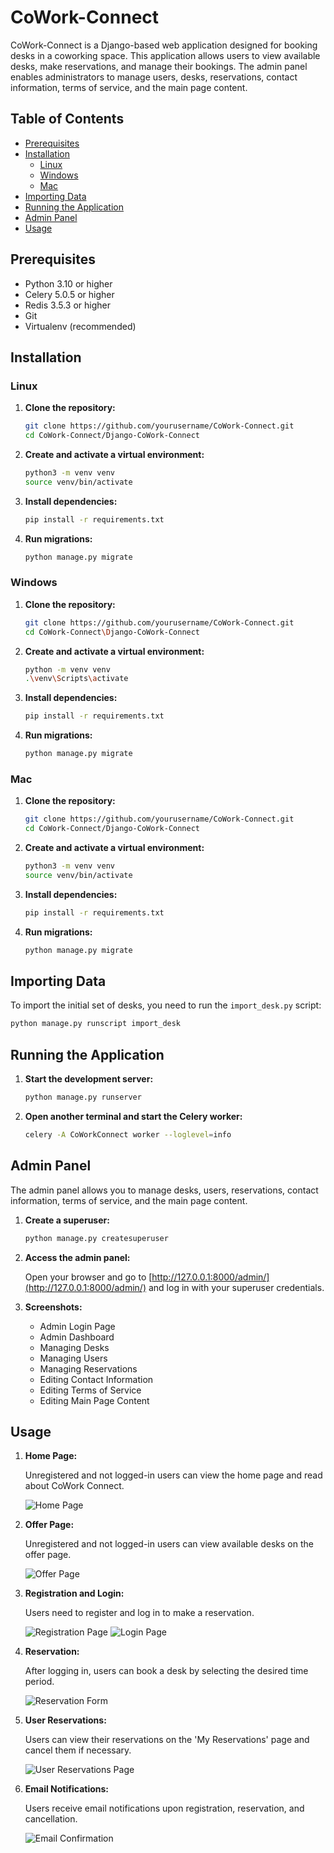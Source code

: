 # CoWork-Connect

CoWork-Connect is a Django-based web application designed for booking desks in a coworking space. This application allows users to view available desks, make reservations, and manage their bookings. The admin panel enables administrators to manage users, desks, reservations, contact information, terms of service, and the main page content.

## Table of Contents
- [Prerequisites](#prerequisites)
- [Installation](#installation)
  - [Linux](#linux)
  - [Windows](#windows)
  - [Mac](#mac)
- [Importing Data](#importing-data)
- [Running the Application](#running-the-application)
- [Admin Panel](#admin-panel)
- [Usage](#usage)

## Prerequisites
- Python 3.10 or higher
- Celery 5.0.5 or higher
- Redis 3.5.3 or higher
- Git
- Virtualenv (recommended)

## Installation

### Linux

1. **Clone the repository:**
    ```bash
    git clone https://github.com/yourusername/CoWork-Connect.git
    cd CoWork-Connect/Django-CoWork-Connect
    ```

2. **Create and activate a virtual environment:**
    ```bash
    python3 -m venv venv
    source venv/bin/activate
    ```

3. **Install dependencies:**
    ```bash
    pip install -r requirements.txt
    ```

4. **Run migrations:**
    ```bash
    python manage.py migrate
    ```

### Windows

1. **Clone the repository:**
    ```bash
    git clone https://github.com/yourusername/CoWork-Connect.git
    cd CoWork-Connect\Django-CoWork-Connect
    ```

2. **Create and activate a virtual environment:**
    ```bash
    python -m venv venv
    .\venv\Scripts\activate
    ```

3. **Install dependencies:**
    ```bash
    pip install -r requirements.txt
    ```

4. **Run migrations:**
    ```bash
    python manage.py migrate
    ```

### Mac

1. **Clone the repository:**
    ```bash
    git clone https://github.com/yourusername/CoWork-Connect.git
    cd CoWork-Connect/Django-CoWork-Connect
    ```

2. **Create and activate a virtual environment:**
    ```bash
    python3 -m venv venv
    source venv/bin/activate
    ```

3. **Install dependencies:**
    ```bash
    pip install -r requirements.txt
    ```

4. **Run migrations:**
    ```bash
    python manage.py migrate
    ```

## Importing Data

To import the initial set of desks, you need to run the `import_desk.py` script:

```bash
python manage.py runscript import_desk
```
## Running the Application

1. **Start the development server:**
    ```bash
    python manage.py runserver
    ```

2. **Open another terminal and start the Celery worker:**
    ```bash
    celery -A CoWorkConnect worker --loglevel=info
    ```

## Admin Panel

The admin panel allows you to manage desks, users, reservations, contact information, terms of service, and the main page content.

1. **Create a superuser:**
    ```bash
    python manage.py createsuperuser
    ```

2. **Access the admin panel:**

    Open your browser and go to [http://127.0.0.1:8000/admin/](http://127.0.0.1:8000/admin/) and log in with your superuser credentials.

3. **Screenshots:**

    - Admin Login Page
    - Admin Dashboard
    - Managing Desks
    - Managing Users
    - Managing Reservations
    - Editing Contact Information
    - Editing Terms of Service
    - Editing Main Page Content

## Usage

1. **Home Page:**

    Unregistered and not logged-in users can view the home page and read about CoWork Connect.

    ![Home Page](screenshots/home_page.png)

2. **Offer Page:**

    Unregistered and not logged-in users can view available desks on the offer page.

    ![Offer Page](screenshots/offer_page.png)

3. **Registration and Login:**

    Users need to register and log in to make a reservation.

    ![Registration Page](screenshots/registration_page.png)
    ![Login Page](screenshots/login_page.png)

4. **Reservation:**

    After logging in, users can book a desk by selecting the desired time period.

    ![Reservation Form](screenshots/reservation_form.png)

5. **User Reservations:**

    Users can view their reservations on the 'My Reservations' page and cancel them if necessary.

    ![User Reservations Page](screenshots/user_reservations_page.png)

6. **Email Notifications:**

    Users receive email notifications upon registration, reservation, and cancellation.

    ![Email Confirmation](screenshots/email_confirmation.png)



